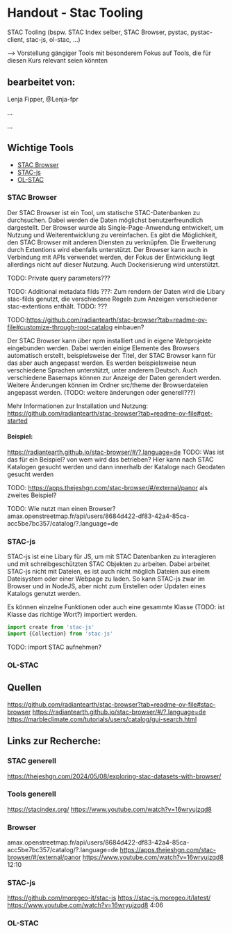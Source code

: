# Handout - Stac Tooling
STAC Tooling (bspw. STAC Index selber, STAC Browser, pystac, pystac-client, stac-js, ol-stac, …)

--> Vorstellung gängiger Tools mit besonderem Fokus auf Tools, die für diesen Kurs relevant seien könnten

## bearbeitet von:
Lenja Fipper, @Lenja-fpr

...

...

## Wichtige Tools
- [STAC Browser](#stac-browser)
- [STAC-js](#stac-js)
- [OL-STAC](#ol-stac)

### STAC Browser
Der STAC Browser ist ein Tool, um statische STAC-Datenbanken zu durchsuchen. Dabei werden die Daten möglichst benutzerfreundlich dargestellt. Der Browser wurde als Single-Page-Anwendung entwickelt, um Nutzung und Weiterentwicklung zu vereinfachen.
Es gibt die Möglichkeit, den STAC Browser mit anderen Diensten zu verknüpfen. Die Erweiterung durch Extentions wird ebenfalls unterstützt. Der Browser kann auch in Verbindung mit APIs verwendet werden, der Fokus der Entwicklung liegt allerdings nicht auf dieser Nutzung. Auch Dockerisierung wird unterstützt.

TODO: Private query parameters???

TODO: Additional metadata filds ???: Zum rendern der Daten wird die Libary stac-filds genutzt, die verschiedene Regeln zum Anzeigen verschiedener stac-extentions enthält. TODO: ??? 

TODO:https://github.com/radiantearth/stac-browser?tab=readme-ov-file#customize-through-root-catalog einbauen?

Der STAC Browser kann über npm installiert und in eigene Webprojekte eingebunden werden. Dabei werden einige Elemente des Browsers automatisch erstellt, beispielsweise der Titel, der STAC Browser kann für das aber auch angepasst werden.
Es werden beispielsweise neun verschiedene Sprachen unterstützt, unter anderem Deutsch. Auch verschiedene Basemaps können zur Anzeige der Daten gerendert werden. Weitere Änderungen können im Ordner src/theme der Browserdateien angepasst werden. (TODO: weitere änderungen oder generell???)

Mehr Informationen zur Installation und Nutzung: https://github.com/radiantearth/stac-browser?tab=readme-ov-file#get-started

#### Beispiel:
https://radiantearth.github.io/stac-browser/#/?.language=de
TODO: Was ist das für ein Beispiel? von wem wird das betrieben?
Hier kann nach STAC Katalogen gesucht werden und dann innerhalb der Kataloge nach Geodaten gesucht werden

TODO: https://apps.thejeshgn.com/stac-browser/#/external/panor als zweites Beispiel?

TODO: WIe nutzt man einen Browser? 
amax.openstreetmap.fr/api/users/8684d422-df83-42a4-85ca-acc5be7bc357/catalog/?.language=de

### STAC-js
STAC-js ist eine Libary für JS, um mit STAC Datenbanken zu interagieren und mit schreibgeschützten STAC Objekten zu arbeiten. Dabei arbeitet STAC-js nicht mit Dateien, es ist auch nicht möglich Dateien aus einem Dateisystem oder einer Webpage zu laden. So kann STAC-js zwar im Browser und in NodeJS, aber nicht zum Erstellen oder Updaten eines Katalogs genutzt werden. 

Es können einzelne Funktionen oder auch eine gesammte Klasse (TODO: ist Klasse das richtige Wort?) importiert werden.
```js
import create from 'stac-js'
import {Collection} from 'stac-js'
```
TODO: import STAC aufnehmen?

### OL-STAC

## Quellen
https://github.com/radiantearth/stac-browser?tab=readme-ov-file#stac-browser
https://radiantearth.github.io/stac-browser/#/?.language=de
https://marbleclimate.com/tutorials/users/catalog/gui-search.html

## Links zur Recherche:

### STAC generell
https://thejeshgn.com/2024/05/08/exploring-stac-datasets-with-browser/

### Tools generell
https://stacindex.org/
https://www.youtube.com/watch?v=16wryujzqd8

### Browser
amax.openstreetmap.fr/api/users/8684d422-df83-42a4-85ca-acc5be7bc357/catalog/?.language=de
https://apps.thejeshgn.com/stac-browser/#/external/panor
https://www.youtube.com/watch?v=16wryujzqd8 12:10

### STAC-js
https://github.com/moregeo-it/stac-js
https://stac-js.moregeo.it/latest/
https://www.youtube.com/watch?v=16wryujzqd8 4:06

### OL-STAC
